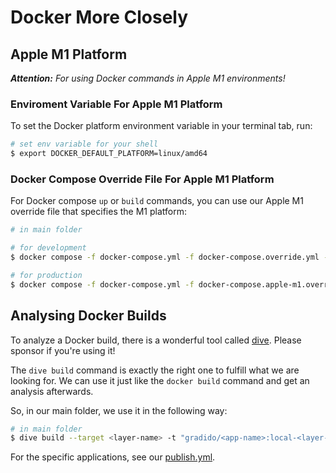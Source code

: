 # Docker More Closely

## Apple M1 Platform

***Attention:** For using Docker commands in Apple M1 environments!*

### Enviroment Variable For Apple M1 Platform

To set the Docker platform environment variable in your terminal tab, run:

```bash
# set env variable for your shell
$ export DOCKER_DEFAULT_PLATFORM=linux/amd64
```

### Docker Compose Override File For Apple M1 Platform

For Docker compose `up` or `build` commands, you can use our Apple M1 override file that specifies the M1 platform:

```bash
# in main folder

# for development
$ docker compose -f docker-compose.yml -f docker-compose.override.yml -f docker-compose.apple-m1.override.yml up

# for production
$ docker compose -f docker-compose.yml -f docker-compose.apple-m1.override.yml up
```

## Analysing Docker Builds

To analyze a Docker build, there is a wonderful tool called [dive](https://github.com/wagoodman/dive). Please sponsor if you're using it!

The `dive build` command is exactly the right one to fulfill what we are looking for.
We can use it just like the `docker build` command and get an analysis afterwards.

So, in our main folder, we use it in the following way:

```bash
# in main folder
$ dive build --target <layer-name> -t "gradido/<app-name>:local-<layer-name>" <app-folder-name-or-dot>/
```

For the specific applications, see our [publish.yml](.github/workflows/publish.yml).
